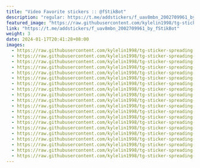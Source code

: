 ```yaml
---
title: "Video Favorite stickers :: @fStikBot"
description: "regular: https://t.me/addstickers/f_uav8mbn_2002709961_by_fStikBot"
featured_image: "https://raw.githubusercontent.com/kylelin1998/tg-sticker-spreading-worldwide-images/main/img/62b8bf78-5124-47f7-b0a0-1b2c8547945b.jpg"
link: "https://t.me/addstickers/f_uav8mbn_2002709961_by_fStikBot"
weight: 3
date: 2024-01-17T20:41:28+08:00
images:
  - https://raw.githubusercontent.com/kylelin1998/tg-sticker-spreading-worldwide-images/main/img/62b8bf78-5124-47f7-b0a0-1b2c8547945b.jpg
  - https://raw.githubusercontent.com/kylelin1998/tg-sticker-spreading-worldwide-images/main/img/ce0eb2c3-0ed7-4284-84cf-9fc8ed12e315.jpg
  - https://raw.githubusercontent.com/kylelin1998/tg-sticker-spreading-worldwide-images/main/img/e81f22d7-de44-45b4-9b6f-9aa1088d111c.jpg
  - https://raw.githubusercontent.com/kylelin1998/tg-sticker-spreading-worldwide-images/main/img/ed1011bd-2a06-4c03-846c-ce58d41fe0f1.jpg
  - https://raw.githubusercontent.com/kylelin1998/tg-sticker-spreading-worldwide-images/main/img/cd93c114-e413-4faa-913e-eeac0d0b7e5d.jpg
  - https://raw.githubusercontent.com/kylelin1998/tg-sticker-spreading-worldwide-images/main/img/7d25d19d-95be-49e9-afd6-1129a352da88.jpg
  - https://raw.githubusercontent.com/kylelin1998/tg-sticker-spreading-worldwide-images/main/img/bdd3a808-6c10-40eb-9dca-28675df598f1.jpg
  - https://raw.githubusercontent.com/kylelin1998/tg-sticker-spreading-worldwide-images/main/img/c9e8e407-26f8-4f6b-a29c-8587fc07644b.jpg
  - https://raw.githubusercontent.com/kylelin1998/tg-sticker-spreading-worldwide-images/main/img/28741805-b976-448b-b66d-ba8ad876ed60.jpg
  - https://raw.githubusercontent.com/kylelin1998/tg-sticker-spreading-worldwide-images/main/img/5f685721-4d05-4470-ad12-2173fdf3adc5.jpg
  - https://raw.githubusercontent.com/kylelin1998/tg-sticker-spreading-worldwide-images/main/img/28c4a268-ac8f-4429-8071-38c40dfbd00f.jpg
  - https://raw.githubusercontent.com/kylelin1998/tg-sticker-spreading-worldwide-images/main/img/fc9b3f85-19db-4298-9f48-bab45a95f4f5.jpg
  - https://raw.githubusercontent.com/kylelin1998/tg-sticker-spreading-worldwide-images/main/img/9a391072-6c54-4a54-858e-4b7c6e4efbed.jpg
  - https://raw.githubusercontent.com/kylelin1998/tg-sticker-spreading-worldwide-images/main/img/9d892018-edb3-48e6-92c2-8d0d85d0a9de.jpg
  - https://raw.githubusercontent.com/kylelin1998/tg-sticker-spreading-worldwide-images/main/img/f10c60f5-3dc9-4a1c-81be-2bb7177f77d1.jpg
  - https://raw.githubusercontent.com/kylelin1998/tg-sticker-spreading-worldwide-images/main/img/0d6a30be-845b-4540-bdce-a7d27a66a8f0.jpg
  - https://raw.githubusercontent.com/kylelin1998/tg-sticker-spreading-worldwide-images/main/img/577da201-9b2a-42cb-9274-645eb13421de.jpg
  - https://raw.githubusercontent.com/kylelin1998/tg-sticker-spreading-worldwide-images/main/img/3648de4d-48e0-4a68-8a15-21d6fbd4f6cf.jpg
  - https://raw.githubusercontent.com/kylelin1998/tg-sticker-spreading-worldwide-images/main/img/b1ac8a3f-6c62-46d3-8d76-0c16ccb00e6a.jpg
  - https://raw.githubusercontent.com/kylelin1998/tg-sticker-spreading-worldwide-images/main/img/ed42c527-9ab0-49d0-9532-39d78f4b0085.jpg
---
```

